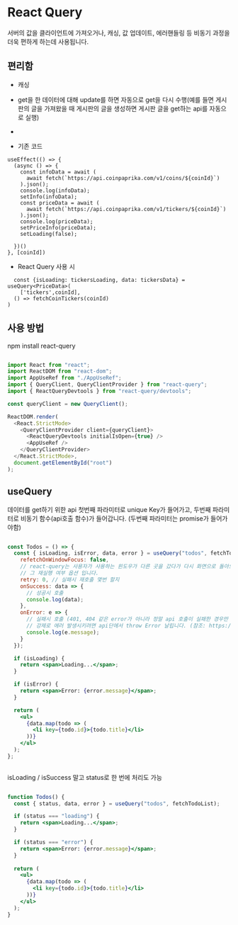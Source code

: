 # React Query
  서버의 값을 클라이언트에 가져오거나, 캐싱, 값 업데이트, 에러핸들링 등 비동기 과정을 더욱 편하게 하는데 사용됩니다.


## 편리함
  - 캐싱 
  - get을 한 데이터에 대해 update를 하면 자동으로 get을 다시 수행(예를 들면 게시판의 글을 가져왔을 때 게시판의 글을 생성하면 게시판 글을 get하는 api를 자동으로 실행)
  - 

- 기존 코드
```tsx
useEffect(() => {
  (async () => {
    const infoData = await (
      await fetch(`https://api.coinpaprika.com/v1/coins/${coinId}`)
    ).json();
    console.log(infoData);
    setInfo(infoData);
    const priceData = await (
      await fetch(`https://api.coinpaprika.com/v1/tickers/${coinId}`)
    ).json();
    console.log(priceData);
    setPriceInfo(priceData);
    setLoading(false);

  })()
}, [coinId])
 ```



- React Query 사용 시
```tsx
  const {isLoading: tickersLoading, data: tickersData} = useQuery<PriceData>(
    ['tickers',coinId], 
  () => fetchCoinTickers(coinId)
)

```




## 사용 방법
npm install react-query

```src/index.js

import React from "react";
import ReactDOM from "react-dom";
import AppUseRef from "./AppUseRef";
import { QueryClient, QueryClientProvider } from "react-query";
import { ReactQueryDevtools } from "react-query/devtools";

const queryClient = new QueryClient();

ReactDOM.render(
  <React.StrictMode>
    <QueryClientProvider client={queryClient}>
      <ReactQueryDevtools initialIsOpen={true} />
      <AppUseRef />
    </QueryClientProvider>
  </React.StrictMode>,
  document.getElementById("root")
);

 ```


## useQuery
  데이터를 get하기 위한 api
  첫번째 파라미터로 unique Key가 들어가고, 두번째 파라미터로 비동기 함수(api호출 함수)가 들어갑니다. 
  (두번째 파라미터는 promise가 들어가야함)
  


```jsx

const Todos = () => {
  const { isLoading, isError, data, error } = useQuery("todos", fetchTodoList, {
    refetchOnWindowFocus: false, 
    // react-query는 사용자가 사용하는 윈도우가 다른 곳을 갔다가 다시 화면으로 돌아오면 이 함수를 재실행합니다. 
    // 그 재실행 여부 옵션 입니다.
    retry: 0, // 실패시 재호출 몇번 할지
    onSuccess: data => {
      // 성공시 호출
      console.log(data);
    },
    onError: e => {
      // 실패시 호출 (401, 404 같은 error가 아니라 정말 api 호출이 실패한 경우만 호출됩니다.)
      // 강제로 에러 발생시키려면 api단에서 throw Error 날립니다. (참조: https://react-query.tanstack.com/guides/query-functions#usage-with-fetch-and-other-clients-that-do-not-throw-by-default)
      console.log(e.message);
    }
  });

  if (isLoading) {
    return <span>Loading...</span>;
  }

  if (isError) {
    return <span>Error: {error.message}</span>;
  }

  return (
    <ul>
      {data.map(todo => (
        <li key={todo.id}>{todo.title}</li>
      ))}
    </ul>
  );
};
 
```

isLoading / isSuccess 말고 status로 한 번에 처리도 가능

```jsx

function Todos() {
  const { status, data, error } = useQuery("todos", fetchTodoList);

  if (status === "loading") {
    return <span>Loading...</span>;
  }

  if (status === "error") {
    return <span>Error: {error.message}</span>;
  }
  
  return (
    <ul>
      {data.map(todo => (
        <li key={todo.id}>{todo.title}</li>
      ))}
    </ul>
  );
}

```
